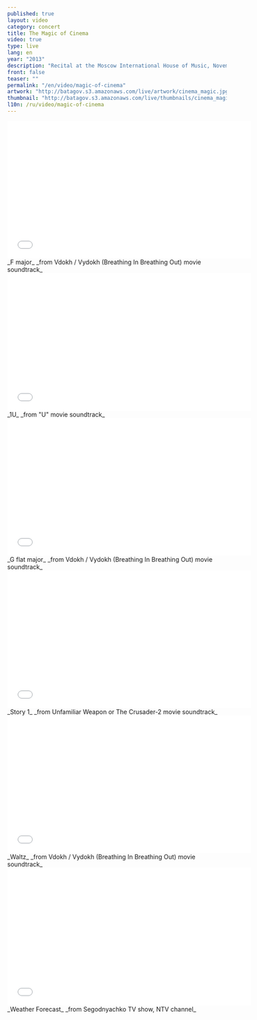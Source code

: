 ```yaml
---
published: true
layout: video
category: concert
title: The Magic of Cinema
video: true
type: live
lang: en
year: "2013"
description: "Recital at the Moscow International House of Music, November 10, 2013"
front: false
teaser: ""
permalink: "/en/video/magic-of-cinemа"
artwork: "http://batagov.s3.amazonaws.com/live/artwork/cinema_magic.jpg"
thumbnail: "http://batagov.s3.amazonaws.com/live/thumbnails/cinema_magic_thumb.jpg"
l10n: /ru/video/magic-of-cinemа
---
```


<iframe id="part-1" width="560" height="315" src="//www.youtube.com/embed/QF6hhcRtW5s" frameborder="0" allowfullscreen></iframe>
_F major_  
_from Vdokh / Vydokh (Breathing In Breathing Out) movie soundtrack_  
  
<iframe id="part-2" width="560" height="315" src="//www.youtube.com/embed/eBJ-UiyAAlo" frameborder="0" allowfullscreen></iframe>
_1U_  
_from "U" movie soundtrack_  
  
<iframe id="part-3" width="560" height="315" src="//www.youtube.com/embed/y0OfdFFc0Ow" frameborder="0" allowfullscreen></iframe>
_G flat major_  
_from Vdokh / Vydokh (Breathing In Breathing Out) movie soundtrack_   
  
<iframe id="part-4" width="560" height="315" src="//www.youtube.com/embed/FlzyHNDwlfU" frameborder="0" allowfullscreen></iframe>
_Story 1_  
_from Unfamiliar Weapon or The Crusader-2 movie soundtrack_    
  
<iframe id="part-5" width="560" height="315" src="//www.youtube.com/embed/slKBnprjp2s" frameborder="0" allowfullscreen></iframe>
_Waltz_  
_from Vdokh / Vydokh (Breathing In Breathing Out) movie soundtrack_    
  
<iframe id="part-6" width="560" height="315" src="//www.youtube.com/embed/34T4k-IvuXY" frameborder="0" allowfullscreen></iframe>
_Weather Forecast_  
_from Segodnyachko TV show, NTV channel_